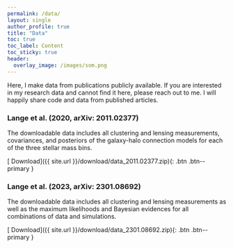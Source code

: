 ```yaml
---
permalink: /data/
layout: single
author_profile: true
title: "Data"
toc: true
toc_label: Content
toc_sticky: true
header:
  overlay_image: /images/som.png
---
```


Here, I make data from publications publicly available. If you are interested in my research data and cannot find it here, please reach out to me. I will happily share code and data from published articles.

### Lange et al. (2020, arXiv: 2011.02377)

The downloadable data includes all clustering and lensing measurements, covariances, and posteriors of the galaxy-halo connection models for each of the three stellar mass bins.

[<i class="fas fa-download"></i> Download]({{ site.url }}/download/data_2011.02377.zip){: .btn .btn--primary }

### Lange et al. (2023, arXiv: 2301.08692)

The downloadable data includes all clustering and lensing measurements as well as the maximum likelihoods and Bayesian evidences for all combinations of data and simulations.

[<i class="fas fa-download"></i> Download]({{ site.url }}/download/data_2301.08692.zip){: .btn .btn--primary }

